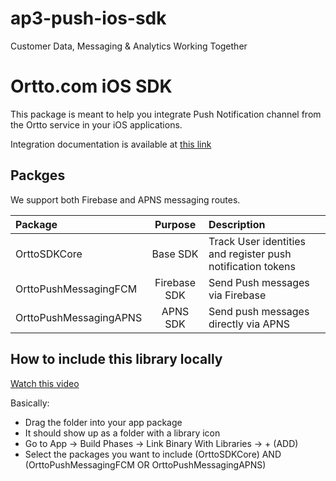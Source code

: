 # ap3-push-ios-sdk

Customer Data, Messaging & Analytics Working Together


# Ortto.com iOS SDK

This package is meant to help you integrate Push Notification channel from the Ortto service in your iOS applications. 

Integration documentation is available at [this link](https://help.ortto.com/developer/latest/)

 
## Packges

We support both Firebase and APNS messaging routes. 

| Package | Purpose | Description |
| :-- | :---: | :--- |
| OrttoSDKCore | Base SDK | Track User identities and register push notification tokens | 
| OrttoPushMessagingFCM | Firebase SDK | Send Push messages via Firebase |
| OrttoPushMessagingAPNS | APNS SDK | Send push messages directly via APNS |


## How to include this library locally 
[Watch this video](https://www.youtube.com/watch?v=cGtEF6vR3QY)

Basically:
- Drag the folder into your app package
- It should show up as a folder with a library icon 
- Go to App -> Build Phases -> Link Binary With Libraries -> + (ADD)
- Select the packages you want to include (OrttoSDKCore) AND (OrttoPushMessagingFCM OR OrttoPushMessagingAPNS)

